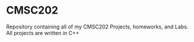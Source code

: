 # CMSC202
Repository containing all of my CMSC202 Projects, homeworks, and Labs. All projects are written in C++
